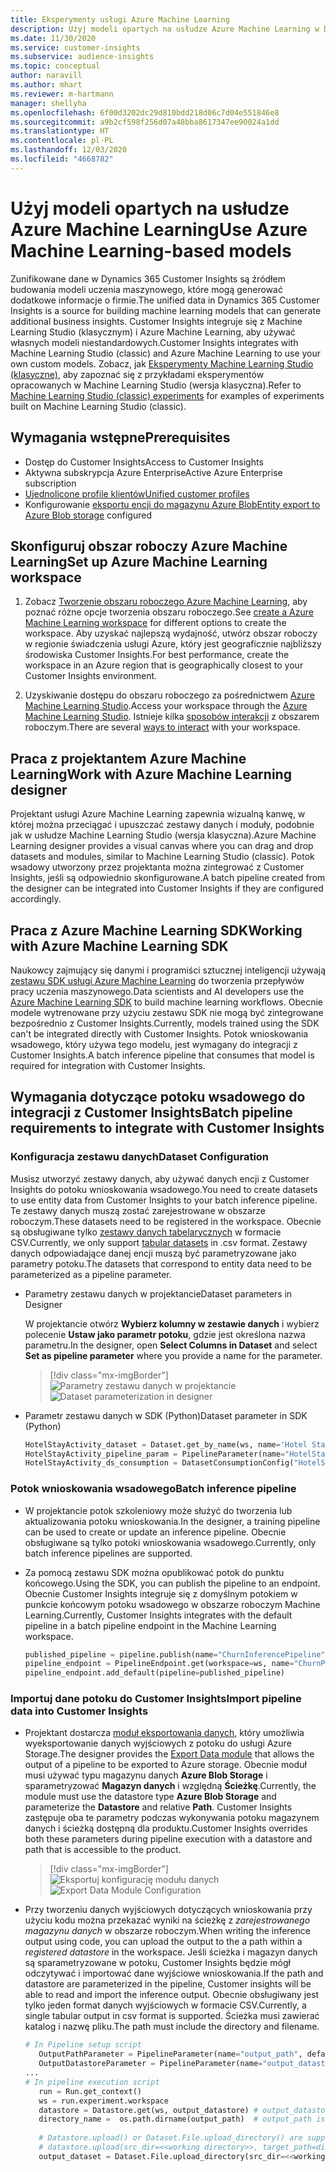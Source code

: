 ```yaml
---
title: Eksperymenty usługi Azure Machine Learning
description: Użyj modeli opartych na usłudze Azure Machine Learning w Dynamics 365 Customer Insights.
ms.date: 11/30/2020
ms.service: customer-insights
ms.subservice: audience-insights
ms.topic: conceptual
author: naravill
ms.author: mhart
ms.reviewer: m-hartmann
manager: shellyha
ms.openlocfilehash: 6f00d3202dc29d810bdd218d06c7d04e551846e8
ms.sourcegitcommit: a9b2cf598f256d07a48bba8617347ee90024a1dd
ms.translationtype: HT
ms.contentlocale: pl-PL
ms.lasthandoff: 12/03/2020
ms.locfileid: "4668782"
---
```

# <a name="use-azure-machine-learning-based-models"></a><span data-ttu-id="36db0-103">Użyj modeli opartych na usłudze Azure Machine Learning</span><span class="sxs-lookup"><span data-stu-id="36db0-103">Use Azure Machine Learning-based models</span></span>

<span data-ttu-id="36db0-104">Zunifikowane dane w Dynamics 365 Customer Insights są źródłem budowania modeli uczenia maszynowego, które mogą generować dodatkowe informacje o firmie.</span><span class="sxs-lookup"><span data-stu-id="36db0-104">The unified data in Dynamics 365 Customer Insights is a source for building machine learning models that can generate additional business insights.</span></span> <span data-ttu-id="36db0-105">Customer Insights integruje się z Machine Learning Studio (klasycznym) i Azure Machine Learning, aby używać własnych modeli niestandardowych.</span><span class="sxs-lookup"><span data-stu-id="36db0-105">Customer Insights integrates with Machine Learning Studio (classic) and Azure Machine Learning to use your own custom models.</span></span> <span data-ttu-id="36db0-106">Zobacz, jak [Eksperymenty Machine Learning Studio (klasyczne)](machine-learning-studio-experiments.md), aby zapoznać się z przykładami eksperymentów opracowanych w Machine Learning Studio (wersja klasyczna).</span><span class="sxs-lookup"><span data-stu-id="36db0-106">Refer to [Machine Learning Studio (classic) experiments](machine-learning-studio-experiments.md) for examples of experiments built on Machine Learning Studio (classic).</span></span> 

## <a name="prerequisites"></a><span data-ttu-id="36db0-107">Wymagania wstępne</span><span class="sxs-lookup"><span data-stu-id="36db0-107">Prerequisites</span></span>

- <span data-ttu-id="36db0-108">Dostęp do Customer Insights</span><span class="sxs-lookup"><span data-stu-id="36db0-108">Access to Customer Insights</span></span>
- <span data-ttu-id="36db0-109">Aktywna subskrypcja Azure Enterprise</span><span class="sxs-lookup"><span data-stu-id="36db0-109">Active Azure Enterprise subscription</span></span>
- [<span data-ttu-id="36db0-110">Ujednolicone profile klientów</span><span class="sxs-lookup"><span data-stu-id="36db0-110">Unified customer profiles</span></span>](data-unification.md)
- <span data-ttu-id="36db0-111">Konfigurowanie [eksportu encji do magazynu Azure Blob](export-azure-blob-storage.md)</span><span class="sxs-lookup"><span data-stu-id="36db0-111">[Entity export to Azure Blob storage](export-azure-blob-storage.md) configured</span></span>

## <a name="set-up-azure-machine-learning-workspace"></a><span data-ttu-id="36db0-112">Skonfiguruj obszar roboczy Azure Machine Learning</span><span class="sxs-lookup"><span data-stu-id="36db0-112">Set up Azure Machine Learning workspace</span></span>

1. <span data-ttu-id="36db0-113">Zobacz [Tworzenie obszaru roboczego Azure Machine Learning](https://docs.microsoft.com/azure/machine-learning/concept-workspace#-create-a-workspace), aby poznać różne opcje tworzenia obszaru roboczego.</span><span class="sxs-lookup"><span data-stu-id="36db0-113">See [create a Azure Machine Learning workspace](https://docs.microsoft.com/azure/machine-learning/concept-workspace#-create-a-workspace) for different options to create the workspace.</span></span> <span data-ttu-id="36db0-114">Aby uzyskać najlepszą wydajność, utwórz obszar roboczy w regionie świadczenia usługi Azure, który jest geograficznie najbliższy środowiska Customer Insights.</span><span class="sxs-lookup"><span data-stu-id="36db0-114">For best performance, create the workspace in an Azure region that is geographically closest to your Customer Insights environment.</span></span>

1. <span data-ttu-id="36db0-115">Uzyskiwanie dostępu do obszaru roboczego za pośrednictwem [Azure Machine Learning Studio](https://ml.azure.com/).</span><span class="sxs-lookup"><span data-stu-id="36db0-115">Access your workspace through the [Azure Machine Learning Studio](https://ml.azure.com/).</span></span> <span data-ttu-id="36db0-116">Istnieje kilka [sposobów interakcji](https://docs.microsoft.com/azure/machine-learning/concept-workspace#tools-for-workspace-interaction) z obszarem roboczym.</span><span class="sxs-lookup"><span data-stu-id="36db0-116">There are several [ways to interact](https://docs.microsoft.com/azure/machine-learning/concept-workspace#tools-for-workspace-interaction) with your workspace.</span></span>

## <a name="work-with-azure-machine-learning-designer"></a><span data-ttu-id="36db0-117">Praca z projektantem Azure Machine Learning</span><span class="sxs-lookup"><span data-stu-id="36db0-117">Work with Azure Machine Learning designer</span></span>

<span data-ttu-id="36db0-118">Projektant usługi Azure Machine Learning zapewnia wizualną kanwę, w której można przeciągać i upuszczać zestawy danych i moduły, podobnie jak w usłudze Machine Learning Studio (wersja klasyczna).</span><span class="sxs-lookup"><span data-stu-id="36db0-118">Azure Machine Learning designer provides a visual canvas where you can drag and drop datasets and modules, similar to Machine Learning Studio (classic).</span></span> <span data-ttu-id="36db0-119">Potok wsadowy utworzony przez projektanta można zintegrować z Customer Insights, jeśli są odpowiednio skonfigurowane.</span><span class="sxs-lookup"><span data-stu-id="36db0-119">A batch pipeline created from the designer can be integrated into Customer Insights if they are configured accordingly.</span></span> 
   
## <a name="working-with-azure-machine-learning-sdk"></a><span data-ttu-id="36db0-120">Praca z Azure Machine Learning SDK</span><span class="sxs-lookup"><span data-stu-id="36db0-120">Working with Azure Machine Learning SDK</span></span>

<span data-ttu-id="36db0-121">Naukowcy zajmujący się danymi i programiści sztucznej inteligencji używają [zestawu SDK usługi Azure Machine Learning](https://docs.microsoft.com/python/api/overview/azure/ml/?view=azure-ml-py&preserve-view=true) do tworzenia przepływów pracy uczenia maszynowego.</span><span class="sxs-lookup"><span data-stu-id="36db0-121">Data scientists and AI developers use the [Azure Machine Learning SDK](https://docs.microsoft.com/python/api/overview/azure/ml/?view=azure-ml-py&preserve-view=true) to build machine learning workflows.</span></span> <span data-ttu-id="36db0-122">Obecnie modele wytrenowane przy użyciu zestawu SDK nie mogą być zintegrowane bezpośrednio z Customer Insights.</span><span class="sxs-lookup"><span data-stu-id="36db0-122">Currently, models trained using the SDK can't be integrated directly with Customer Insights.</span></span> <span data-ttu-id="36db0-123">Potok wnioskowania wsadowego, który używa tego modelu, jest wymagany do integracji z Customer Insights.</span><span class="sxs-lookup"><span data-stu-id="36db0-123">A batch inference pipeline that consumes that model is required for integration with Customer Insights.</span></span>

## <a name="batch-pipeline-requirements-to-integrate-with-customer-insights"></a><span data-ttu-id="36db0-124">Wymagania dotyczące potoku wsadowego do integracji z Customer Insights</span><span class="sxs-lookup"><span data-stu-id="36db0-124">Batch pipeline requirements to integrate with Customer Insights</span></span>

### <a name="dataset-configuration"></a><span data-ttu-id="36db0-125">Konfiguracja zestawu danych</span><span class="sxs-lookup"><span data-stu-id="36db0-125">Dataset Configuration</span></span>

<span data-ttu-id="36db0-126">Musisz utworzyć zestawy danych, aby używać danych encji z Customer Insights do potoku wnioskowania wsadowego.</span><span class="sxs-lookup"><span data-stu-id="36db0-126">You need to create datasets to use entity data from Customer Insights to your batch inference pipeline.</span></span> <span data-ttu-id="36db0-127">Te zestawy danych muszą zostać zarejestrowane w obszarze roboczym.</span><span class="sxs-lookup"><span data-stu-id="36db0-127">These datasets need to be registered in the workspace.</span></span> <span data-ttu-id="36db0-128">Obecnie są obsługiwane tylko [zestawy danych tabelarycznych](https://docs.microsoft.com/azure/machine-learning/how-to-create-register-datasets#tabulardataset) w formacie CSV.</span><span class="sxs-lookup"><span data-stu-id="36db0-128">Currently, we only support [tabular datasets](https://docs.microsoft.com/azure/machine-learning/how-to-create-register-datasets#tabulardataset) in .csv format.</span></span> <span data-ttu-id="36db0-129">Zestawy danych odpowiadające danej encji muszą być parametryzowane jako parametry potoku.</span><span class="sxs-lookup"><span data-stu-id="36db0-129">The datasets that correspond to entity data need to be parameterized as a pipeline parameter.</span></span>
   
* <span data-ttu-id="36db0-130">Parametry zestawu danych w projektancie</span><span class="sxs-lookup"><span data-stu-id="36db0-130">Dataset parameters in Designer</span></span>
   
     <span data-ttu-id="36db0-131">W projektancie otwórz **Wybierz kolumny w zestawie danych** i wybierz polecenie **Ustaw jako parametr potoku**, gdzie jest określona nazwa parametru.</span><span class="sxs-lookup"><span data-stu-id="36db0-131">In the designer, open **Select Columns in Dataset** and select **Set as pipeline parameter** where you provide a name for the parameter.</span></span>

     > [!div class="mx-imgBorder"]
     > <span data-ttu-id="36db0-132">![Parametry zestawu danych w projektancie](media/intelligence-designer-dataset-parameters.png "Parametry zestawu danych w projektancie")</span><span class="sxs-lookup"><span data-stu-id="36db0-132">![Dataset parameterization in designer](media/intelligence-designer-dataset-parameters.png "Dataset parameterization in designer")</span></span>
   
* <span data-ttu-id="36db0-133">Parametr zestawu danych w SDK (Python)</span><span class="sxs-lookup"><span data-stu-id="36db0-133">Dataset parameter in SDK (Python)</span></span>
   
   ```python
   HotelStayActivity_dataset = Dataset.get_by_name(ws, name='Hotel Stay Activity Data')
   HotelStayActivity_pipeline_param = PipelineParameter(name="HotelStayActivity_pipeline_param", default_value=HotelStayActivity_dataset)
   HotelStayActivity_ds_consumption = DatasetConsumptionConfig("HotelStayActivity_dataset", HotelStayActivity_pipeline_param)
   ```

### <a name="batch-inference-pipeline"></a><span data-ttu-id="36db0-134">Potok wnioskowania wsadowego</span><span class="sxs-lookup"><span data-stu-id="36db0-134">Batch inference pipeline</span></span>
  
* <span data-ttu-id="36db0-135">W projektancie potok szkoleniowy może służyć do tworzenia lub aktualizowania potoku wnioskowania.</span><span class="sxs-lookup"><span data-stu-id="36db0-135">In the designer, a training pipeline can be used to create or update an inference pipeline.</span></span> <span data-ttu-id="36db0-136">Obecnie obsługiwane są tylko potoki wnioskowania wsadowego.</span><span class="sxs-lookup"><span data-stu-id="36db0-136">Currently, only batch inference pipelines are supported.</span></span>

* <span data-ttu-id="36db0-137">Za pomocą zestawu SDK można opublikować potok do punktu końcowego.</span><span class="sxs-lookup"><span data-stu-id="36db0-137">Using the SDK, you can publish the pipeline to an endpoint.</span></span> <span data-ttu-id="36db0-138">Obecnie Customer Insights integruje się z domyślnym potokiem w punkcie końcowym potoku wsadowego w obszarze roboczym Machine Learning.</span><span class="sxs-lookup"><span data-stu-id="36db0-138">Currently, Customer Insights integrates with the default pipeline in a batch pipeline endpoint in the Machine Learning workspace.</span></span>
   
   ```python
   published_pipeline = pipeline.publish(name="ChurnInferencePipeline", description="Published Churn Inference pipeline")
   pipeline_endpoint = PipelineEndpoint.get(workspace=ws, name="ChurnPipelineEndpoint") 
   pipeline_endpoint.add_default(pipeline=published_pipeline)
   ```

### <a name="import-pipeline-data-into-customer-insights"></a><span data-ttu-id="36db0-139">Importuj dane potoku do Customer Insights</span><span class="sxs-lookup"><span data-stu-id="36db0-139">Import pipeline data into Customer Insights</span></span>

* <span data-ttu-id="36db0-140">Projektant dostarcza [moduł eksportowania danych](https://docs.microsoft.com/azure/machine-learning/algorithm-module-reference/export-data), który umożliwia wyeksportowanie danych wyjściowych z potoku do usługi Azure Storage.</span><span class="sxs-lookup"><span data-stu-id="36db0-140">The designer provides the [Export Data module](https://docs.microsoft.com/azure/machine-learning/algorithm-module-reference/export-data) that allows the output of a pipeline to be exported to Azure storage.</span></span> <span data-ttu-id="36db0-141">Obecnie moduł musi używać typu magazynu danych **Azure Blob Storage** i sparametryzować **Magazyn danych** i względną **Ścieżkę**.</span><span class="sxs-lookup"><span data-stu-id="36db0-141">Currently, the module must use the datastore type **Azure Blob Storage** and parameterize the **Datastore** and relative **Path**.</span></span> <span data-ttu-id="36db0-142">Customer Insights zastępuje oba te parametry podczas wykonywania potoku magazynem danych i ścieżką dostępną dla produktu.</span><span class="sxs-lookup"><span data-stu-id="36db0-142">Customer Insights overrides both these parameters during pipeline execution with a datastore and path that is accessible to the product.</span></span>
   > [!div class="mx-imgBorder"]
   > <span data-ttu-id="36db0-143">![Eksportuj konfigurację modułu danych](media/intelligence-designer-importdata.png "Eksportuj konfigurację modułu danych")</span><span class="sxs-lookup"><span data-stu-id="36db0-143">![Export Data Module Configuration](media/intelligence-designer-importdata.png "Export Data Module Configuration")</span></span>
   
* <span data-ttu-id="36db0-144">Przy tworzeniu danych wyjściowych dotyczących wnioskowania przy użyciu kodu można przekazać wyniki na ścieżkę z *zarejestrowanego magazynu danych* w obszarze roboczym.</span><span class="sxs-lookup"><span data-stu-id="36db0-144">When writing the inference output using code, you can upload the output to the a path within a *registered datastore* in the workspace.</span></span> <span data-ttu-id="36db0-145">Jeśli ścieżka i magazyn danych są sparametryzowane w potoku, Customer Insights będzie mógł odczytywać i importować dane wyjściowe wnioskowania.</span><span class="sxs-lookup"><span data-stu-id="36db0-145">If the path and datastore are parameterized in the pipeline, Customer insights will be able to read and import the inference output.</span></span> <span data-ttu-id="36db0-146">Obecnie obsługiwany jest tylko jeden format danych wyjściowych w formacie CSV.</span><span class="sxs-lookup"><span data-stu-id="36db0-146">Currently, a single tabular output in csv format is supported.</span></span> <span data-ttu-id="36db0-147">Ścieżka musi zawierać katalog i nazwę pliku.</span><span class="sxs-lookup"><span data-stu-id="36db0-147">The path must include the directory and filename.</span></span>

   ```python
   # In Pipeline setup script
      OutputPathParameter = PipelineParameter(name="output_path", default_value="HotelChurnOutput/HotelChurnOutput.csv")
      OutputDatastoreParameter = PipelineParameter(name="output_datastore", default_value="workspaceblobstore")
   ...
   # In pipeline execution script
      run = Run.get_context()
      ws = run.experiment.workspace
      datastore = Datastore.get(ws, output_datastore) # output_datastore is parameterized
      directory_name =  os.path.dirname(output_path)  # output_path is parameterized.
      
      # Datastore.upload() or Dataset.File.upload_directory() are supported methods to uplaod the data
      # datastore.upload(src_dir=<<working directory>>, target_path=directory_name, overwrite=False, show_progress=True)
      output_dataset = Dataset.File.upload_directory(src_dir=<<working directory>>, target = (datastore, directory_name)) # Remove trailing "/" from directory_name
   ```
